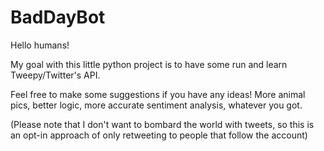 # BadDayBot

Hello humans!

My goal with this little python project is to have some run and learn Tweepy/Twitter's API. 

Feel free to make some suggestions if you have any ideas! More animal pics, better logic, more accurate sentiment analysis, whatever you got.

(Please note that I don't want to bombard the world with tweets, so this is an opt-in approach of only retweeting to people that follow the account)
